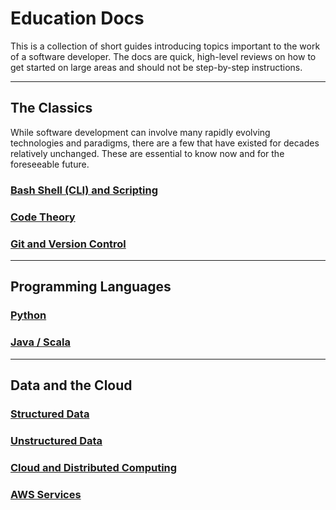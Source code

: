
# Education Docs

This is a collection of short guides introducing topics
important to the work of a software developer. The docs are 
quick, high-level reviews on how to get started on large areas
and should not be step-by-step instructions.

------------------------------------------------------------

## The Classics

While software development can involve many rapidly evolving
technologies and paradigms, there are a few that have existed
for decades relatively unchanged. These are essential to know
now and for the foreseeable future.

### [Bash Shell (CLI) and Scripting](./pages/1-bash-shell-and-scripting.md)

### [Code Theory](./pages/2-code-theory.md)

### [Git and Version Control](./pages/3-git-and-version-control.md)

------------------------------------------------------------

## Programming Languages

### [Python]()

### [Java / Scala]()

------------------------------------------------------------

## Data and the Cloud

### [Structured Data]()

### [Unstructured Data]()

### [Cloud and Distributed Computing]()

### [AWS Services]()
